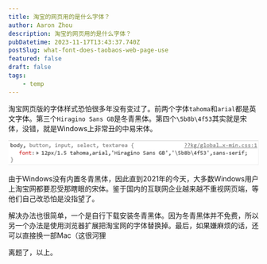 ```yaml
---
title: 淘宝的网页用的是什么字体？
author: Aaron Zhou
description: 淘宝的网页用的是什么字体？
pubDatetime: 2023-11-17T13:43:37.740Z
postSlug: what-font-does-taobaos-web-page-use
featured: false
draft: false
tags:
    - temp
---
```

淘宝网页版的字体样式恐怕很多年没有变过了。前两个字体`tahoma`和`arial`都是英文字体。第三个`Hiragino Sans GB`是冬青黑体。第四个`\5b8b\4f53`其实就是宋体，没错，就是Windows上非常丑的中易宋体。

![img](./what-font-does-taobaos-web-page-use/v2-5e4669418fc75ba98768aa16edd175af_1440w.jpg)

由于Windows没有内置冬青黑体，因此直到2021年的今天，大多数Windows用户上淘宝网都要忍受那瞎眼的宋体。鉴于国内的互联网企业越来越不重视网页端，等他们自己改恐怕是没指望了。

解决办法也很简单，一个是自行下载安装冬青黑体。因为冬青黑体并不免费，所以另一个办法是使用浏览器扩展把淘宝网的字体替换掉。最后，如果嫌麻烦的话，还可以直接换一部Mac（这很河狸

离题了，以上。